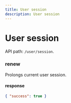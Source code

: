 ```yaml
---
title: User session
description: User session
---
```


# User session

API path: `/user/session`.

### renew

Prolongs current user session.

#### response

```json
{ "success": true }
```
